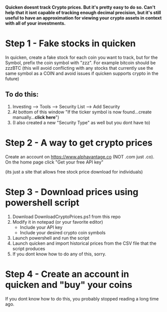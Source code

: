 **Quicken doesnt track Crypto prices.  But it's pretty easy to do so.   Can't help that it isnt capable of 
tracking enough decimal precision, but it's still useful to have an approximation for viewing your crypto 
assets in context with all of your investments.**

# Step 1 - Fake stocks in quicken
  In quicken, create a fake stock for each coin you want to track, but for the Symbol, prefix the 
  coin symbol with "zzz". For example bitcoin should be zzzBTC  (this will avoid conflicting with any stocks that currently use the same
  symbol as a COIN and avoid issues if quicken supports crypto in the future)

## To do this:
1. Investing --> Tools --> Security List --> Add Security
2. At bottom of this window "If the ticker symbol is now found...create manually...**click here**")
3. (I also created a new "Security Type" as well but you dont have to)
      
# Step 2 - A way to get crypto prices
  Create an account on https://www.alphavantage.co  (NOT .com  just .co).  
  On the home page click "Get your free API key"
  
  (its just a site that allows free stock price download for individuals)
    
# Step 3 - Download prices using powershell script
1. Download DownloadCryptoPrices.ps1 from this repo
2. Modify it in notepad (or your favorite editor)
    * Include your API key
    * Include your desired crypto coin symbols
3. Launch powershell and run the script
4. Launch quicken and import historical prices from the CSV file that the script produces
5. If you dont know how to do any of this, sorry.

# Step 4 - Create an account in quicken and "buy" your coins
   If you dont know how to do this, you probably stopped reading a long time ago.

